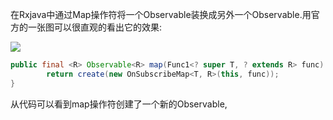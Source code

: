 在Rxjava中通过Map操作符将一个Observable装换成另外一个Observable.用官方的一张图可以很直观的看出它的效果:

![](http://reactivex.io/documentation/operators/images/map.png)

```java
public final <R> Observable<R> map(Func1<? super T, ? extends R> func) {
        return create(new OnSubscribeMap<T, R>(this, func));
}
```

从代码可以看到map操作符创建了一个新的Observable,